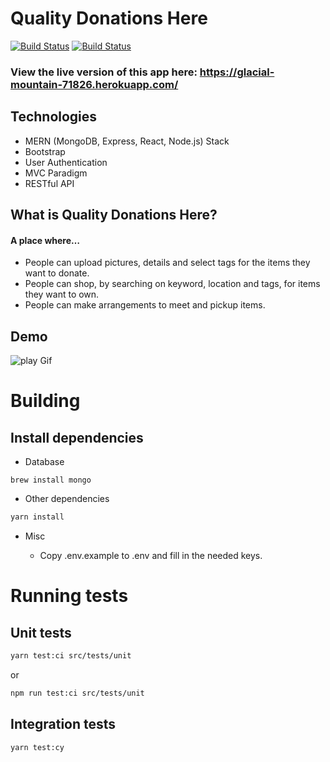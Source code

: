 # Quality Donations Here  

[![Build Status](https://travis-ci.org/ihassin/quality-donations-here.svg?branch=master)](https://travis-ci.org/ihassin/quality-donations-here)
[![Build Status](https://travis-ci.org/lzapson/quality-donations-here.svg?branch=master)](https://travis-ci.org/lzapson/quality-donations-here)

### View the live version of this app here: https://glacial-mountain-71826.herokuapp.com/

## Technologies
* MERN (MongoDB, Express, React, Node.js) Stack
* Bootstrap
* User Authentication
* MVC Paradigm
* RESTful API


## What is Quality Donations Here?

#### A place where…

* People can upload pictures, details and select tags for the items they want to donate.
* People can shop, by searching on keyword, location and tags, for items they want to own.
* People can make arrangements to meet and pickup items.



## Demo

![play Gif](https://github.com/lzapson/quality-donations-here/blob/master/readme%20pics/quality-donations-here.gif)

# Building

## Install dependencies

* Database
```
brew install mongo
```

* Other dependencies
```bash
yarn install
```

* Misc

  - Copy .env.example to .env and fill in the needed keys.

# Running tests

## Unit tests

```bash
yarn test:ci src/tests/unit
```
or
```bash
npm run test:ci src/tests/unit
```

## Integration tests

```bash
yarn test:cy
```
